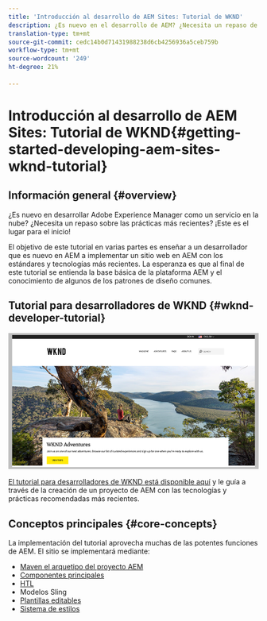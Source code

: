 ```yaml
---
title: 'Introducción al desarrollo de AEM Sites: Tutorial de WKND'
description: ¿Es nuevo en el desarrollo de AEM? ¿Necesita un repaso de las prácticas recomendadas? ¡Este es el lugar para el inicio! El objetivo de este tutorial en varias partes es enseñar a un desarrollador que es nuevo en AEM a implementar un sitio web en AEM con los estándares y tecnologías más recientes.
translation-type: tm+mt
source-git-commit: cedc14b0d71431988238d6cb4256936a5ceb759b
workflow-type: tm+mt
source-wordcount: '249'
ht-degree: 21%

---
```



# Introducción al desarrollo de AEM Sites: Tutorial de WKND{#getting-started-developing-aem-sites-wknd-tutorial}

## Información general {#overview}

¿Es nuevo en desarrollar Adobe Experience Manager como un servicio en la nube? ¿Necesita un repaso sobre las prácticas más recientes? ¡Este es el lugar para el inicio!

El objetivo de este tutorial en varias partes es enseñar a un desarrollador que es nuevo en AEM a implementar un sitio web en AEM con los estándares y tecnologías más recientes. La esperanza es que al final de este tutorial se entienda la base básica de la plataforma AEM y el conocimiento de algunos de los patrones de diseño comunes.

## Tutorial para desarrolladores de WKND {#wknd-developer-tutorial}

![WKND](assets/wknd-tutorial-homepage.png)

[El tutorial para desarrolladores de WKND está disponible aquí](https://docs.adobe.com/content/help/en/experience-manager-learn/getting-started-wknd-tutorial-develop/overview.html) y le guía a través de la creación de un proyecto de AEM con las tecnologías y prácticas recomendadas más recientes.

## Conceptos principales {#core-concepts}

La implementación del tutorial aprovecha muchas de las potentes funciones de AEM. El sitio se implementará mediante:

* [Maven el arquetipo del proyecto AEM](https://docs.adobe.com/content/help/es-ES/experience-manager-core-components/using/developing/archetype/overview.html)
* [Componentes principales](https://docs.adobe.com/content/help/en/experience-manager-core-components/using/introduction.html)
* [HTL](https://docs.adobe.com/content/help/en/experience-manager-htl/using/getting-started/getting-started.html)
* Modelos Sling
* [Plantillas editables](https://docs.adobe.com/content/help/en/experience-manager-learn/sites/page-authoring/template-editor-feature-video-use.html)
* [Sistema de estilos](https://docs.adobe.com/content/help/en/experience-manager-learn/sites/page-authoring/style-system-feature-video-use.html)
